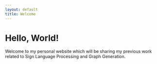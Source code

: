 ```yaml
---
layout: default
title: Welcome
---
```


# Hello, World!
Welcome to my personal website which will be sharing my previous work related to Sign Language Processing and Graph Generation.
